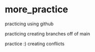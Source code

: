 # more_practice
practicing using github

practicing creating branches off of main

practice :)
creating conflicts

